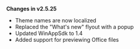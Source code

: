 **Changes in v2.5.25**

- Theme names are now localized
- Replaced the "What's new" flyout with a popup
- Updated WinAppSdk to 1.4
- Added support for previewing Office files
